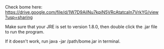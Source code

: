 Check bome here: https://drive.google.com/file/d/1W7D9AiINu7kpiN5VRcAtatcaIn7VrkYG/view?usp=sharing

Make sure that your JRE is set to version 1.8.0, then double click the .jar file to run the program.

If it doesn't work, run java -jar /path/bome.jar in terminal.
